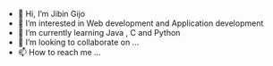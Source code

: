 - 👋 Hi, I’m Jibin Gijo
- 👀 I’m interested in Web development and Application development 
- 🌱 I’m currently learning Java , C and Python 
- 💞️ I’m looking to collaborate on ...
- 📫 How to reach me ...

<!---
JibinGijo/JibinGijo is a ✨ special ✨ repository because its `README.md` (this file) appears on your GitHub profile.
You can click the Preview link to take a look at your changes.
--->
